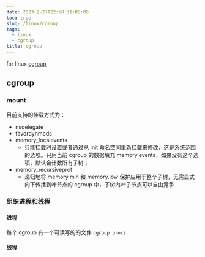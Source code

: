 ```yaml
---
date: 2023-2-27T22:58:31+08:00
toc: true
slug: /linux/cgroup
tags:
  - linux
  - cgroup
title: cgroup
---
```


<!--abstract-->

for linux [cgroup](https://docs.kernel.org/admin-guide/cgroup-v2.html)

<!--more-->


## cgroup

### mount

目前支持的挂载方式为：
- nsdelegate
- favordynmods
- memory_localevents
    - 只能挂载时设置或者通过从 init 命名空间重新挂载来修改，这是系统范围的选项。只用当前 cgroup 的数据填充 memory.events，如果没有这个选项，默认会计数所有子树；
- memory_recursiveprot
    - 递归地将 memory.min 和 memory.low 保护应用于整个子树，无需显式向下传播到叶节点的 cgroup 中，子树内叶子节点可以自由竞争

### 组织进程和线程

#### 进程
 每个 cgroup 有一个可读写的的文件 `cgroup.procs`

#### 线程